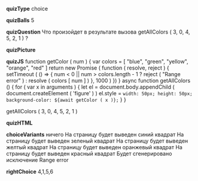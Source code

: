 ____quizType____
choice

____quizBalls____
5

____quizQuestion____
Что произойдет в результате вызова getAllColors ( 3, 0, 4, 5, 2, 1 ) ?

____quizPicture____


____quizJS____
function getColor ( num ) {
    var colors = [ "blue", "green", "yellow", "orange", "red" ]
    return new Promise ( function ( resolve, reject ) {
        setTimeout ( () => {
            num < 0 || num > colors.length - 1 ?
                   reject ( "Range error" ) :
                   resolve ( colors [ num ] )
        }, 1000 )
    })
}
async function getAllColors () {
    for ( var x in arguments ) {
        let el = document.body.appendChild (
            document.createElement ( 'figure' )
        )
        el.style = `
            width: 50px;
            height: 50px;
            background-color: ${await getColor ( x )};
        `
    }
}

getAllColors ( 3, 0, 4, 5, 2, 1 )

____quizHTML____



____choiceVariants____
ничего
На страницу будет выведен синий квадрат
На страницу будет выведен зеленый квадрат
На страницу будет выведен желтый квадрат
На страницу будет выведен оранжевый квадрат
На страницу будет выведен красный квадрат
Будет сгенерировано исключение Range error

____rightChoice____
4,1,5,6
